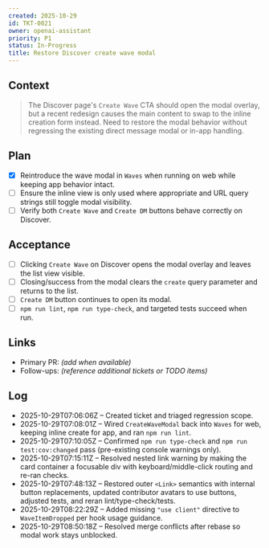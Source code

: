 ```yaml
---
created: 2025-10-29
id: TKT-0021
owner: openai-assistant
priority: P1
status: In-Progress
title: Restore Discover create wave modal
---
```


## Context

> The Discover page's `Create Wave` CTA should open the modal overlay, but a recent redesign causes the main content to swap to the inline creation form instead. Need to restore the modal behavior without regressing the existing direct message modal or in-app handling.

## Plan

- [x] Reintroduce the wave modal in `Waves` when running on web while keeping app behavior intact.
- [ ] Ensure the inline view is only used where appropriate and URL query strings still toggle modal visibility.
- [ ] Verify both `Create Wave` and `Create DM` buttons behave correctly on Discover.

## Acceptance

- [ ] Clicking `Create Wave` on Discover opens the modal overlay and leaves the list view visible.
- [ ] Closing/success from the modal clears the `create` query parameter and returns to the list.
- [ ] `Create DM` button continues to open its modal.
- [ ] `npm run lint`, `npm run type-check`, and targeted tests succeed when run.

## Links

- Primary PR: _(add when available)_
- Follow-ups: _(reference additional tickets or TODO items)_

## Log

- 2025-10-29T07:06:06Z – Created ticket and triaged regression scope.
- 2025-10-29T07:08:01Z – Wired `CreateWaveModal` back into `Waves` for web, keeping inline create for app, and ran `npm run lint`.
- 2025-10-29T07:10:05Z – Confirmed `npm run type-check` and `npm run test:cov:changed` pass (pre-existing console warnings only).
- 2025-10-29T07:15:11Z – Resolved nested link warning by making the card container a focusable div with keyboard/middle-click routing and re-ran checks.
- 2025-10-29T07:48:13Z – Restored outer `<Link>` semantics with internal button replacements, updated contributor avatars to use buttons, adjusted tests, and reran lint/type-check/tests.
- 2025-10-29T08:22:29Z – Added missing `"use client"` directive to `WaveItemDropped` per hook usage guidance.
- 2025-10-29T08:50:18Z – Resolved merge conflicts after rebase so modal work stays unblocked.
